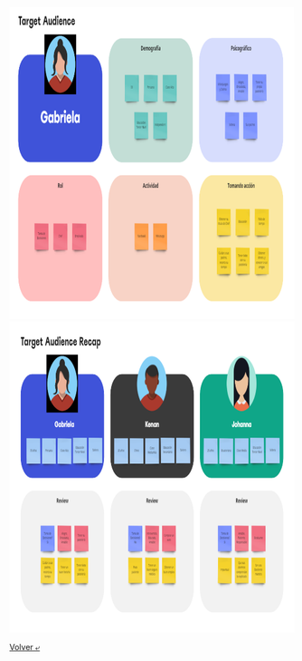 <img src="../images/user1.png" alt="PublicoObjetivo" height="550">
<img src="../images/targetaudience.png" alt="PublicoObjetivoRecap" height="550">

[Volver &ldca;](/Launch/Practica1/README.md "Regresar a página anterior")